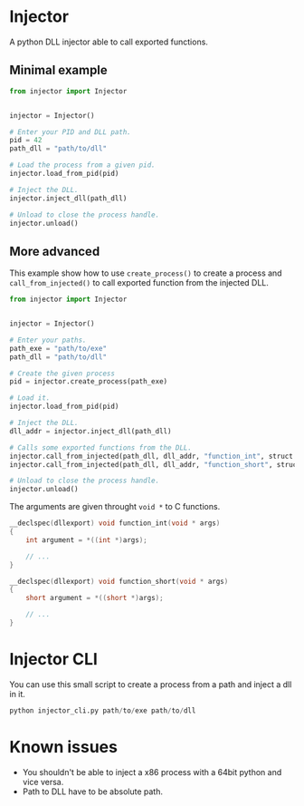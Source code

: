 # Injector

A python DLL injector able to call exported functions.

## Minimal example

```python
from injector import Injector


injector = Injector()

# Enter your PID and DLL path.
pid = 42
path_dll = "path/to/dll"

# Load the process from a given pid.
injector.load_from_pid(pid)

# Inject the DLL.
injector.inject_dll(path_dll)

# Unload to close the process handle.
injector.unload()
```

## More advanced

This example show how to use `create_process()` to create a process and `call_from_injected()` to call exported function from the injected DLL.

```python
from injector import Injector


injector = Injector()

# Enter your paths.
path_exe = "path/to/exe"
path_dll = "path/to/dll"

# Create the given process
pid = injector.create_process(path_exe)

# Load it.
injector.load_from_pid(pid)

# Inject the DLL.
dll_addr = injector.inject_dll(path_dll)

# Calls some exported functions from the DLL.
injector.call_from_injected(path_dll, dll_addr, "function_int", struct.pack("I", 42))
injector.call_from_injected(path_dll, dll_addr, "function_short", struct.pack("H", 21))

# Unload to close the process handle.
injector.unload()
```

The arguments are given throught `void *` to C functions.

```c
__declspec(dllexport) void function_int(void * args)
{
    int argument = *((int *)args);

    // ...
}

__declspec(dllexport) void function_short(void * args)
{
    short argument = *((short *)args);

    // ...
}
```

# Injector CLI

You can use this small script to create a process from a path and inject a dll in it.

```python
python injector_cli.py path/to/exe path/to/dll
```

# Known issues

 - You shouldn't be able to inject a x86 process with a 64bit python and vice versa.
 - Path to DLL have to be absolute path.
